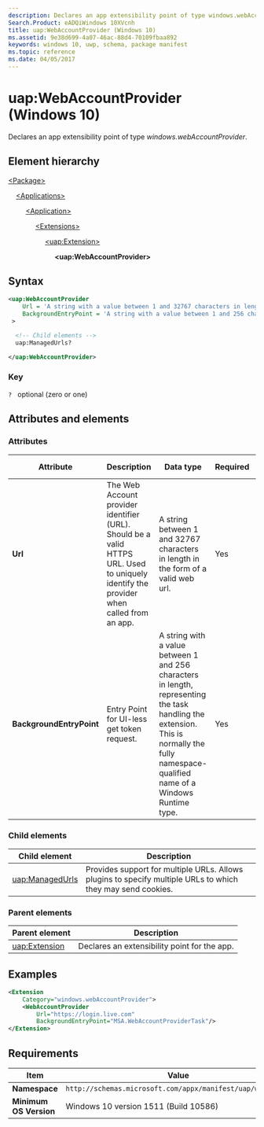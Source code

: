 ```yaml
---
description: Declares an app extensibility point of type windows.webAccountProvider.
Search.Product: eADQiWindows 10XVcnh
title: uap:WebAccountProvider (Windows 10)
ms.assetid: 9e38d699-4a07-46ac-88d4-70109fbaa892
keywords: windows 10, uwp, schema, package manifest
ms.topic: reference
ms.date: 04/05/2017
---
```


# uap:WebAccountProvider (Windows 10)

Declares an app extensibility point of type *windows.webAccountProvider*.

## Element hierarchy

[\<Package\>](element-package.md)

&nbsp;&nbsp;&nbsp;&nbsp;[\<Applications\>](element-applications.md)

&nbsp;&nbsp;&nbsp;&nbsp; &nbsp;&nbsp;&nbsp;&nbsp;[\<Application\>](element-application.md)

&nbsp;&nbsp;&nbsp;&nbsp; &nbsp;&nbsp;&nbsp;&nbsp; &nbsp;&nbsp;&nbsp;&nbsp;[\<Extensions\>](element-extensions.md)

&nbsp;&nbsp;&nbsp;&nbsp; &nbsp;&nbsp;&nbsp;&nbsp; &nbsp;&nbsp;&nbsp;&nbsp; &nbsp;&nbsp;&nbsp;&nbsp;[\<uap:Extension\>](element-uap-extension.md)

&nbsp;&nbsp;&nbsp;&nbsp; &nbsp;&nbsp;&nbsp;&nbsp; &nbsp;&nbsp;&nbsp;&nbsp; &nbsp;&nbsp;&nbsp;&nbsp; &nbsp;&nbsp;&nbsp;&nbsp;**\<uap:WebAccountProvider\>**

## Syntax

```xml
<uap:WebAccountProvider
    Url = 'A string with a value between 1 and 32767 characters in length in the form of a valid web url.'
    BackgroundEntryPoint = 'A string with a value between 1 and 256 characters in length, representing the task handling the extension. This is normally the fully namespace-qualified name of a Windows Runtime type.'
 >

  <!-- Child elements -->
  uap:ManagedUrls?

</uap:WebAccountProvider>
```

### Key

`?`   optional (zero or one)

## Attributes and elements

### Attributes

| Attribute | Description | Data type | Required | Default value |
|-|-|-|-|-|
| **Url** | The Web Account provider identifier (URL). Should be a valid HTTPS URL. Used to uniquely identify the provider when called from an app. | A string between 1 and 32767 characters in length in the form of a valid web url. | Yes |  |
| **BackgroundEntryPoint** | Entry Point for UI-less get token request. | A string with a value between 1 and 256 characters in length, representing the task handling the extension. This is normally the fully namespace-qualified name of a Windows Runtime type. | Yes |  |

### Child elements

| Child element | Description |
|-|-|
| [uap:ManagedUrls](element-uap-managedurls.md) | Provides support for multiple URLs. Allows plugins to specify multiple URLs to which they may send cookies. |

### Parent elements

| Parent element | Description |
|-|-|
| [uap:Extension](element-uap-extension.md) | Declares an extensibility point for the app. |

## Examples

```xml
<Extension
    Category="windows.webAccountProvider">
    <WebAccountProvider
        Url="https://login.live.com"
        BackgroundEntryPoint="MSA.WebAccountProviderTask"/>
</Extension>
```

## Requirements

| Item | Value |
|--|--|
| **Namespace** | `http://schemas.microsoft.com/appx/manifest/uap/windows10` |
| **Minimum OS Version** | Windows 10 version 1511 (Build 10586) |

